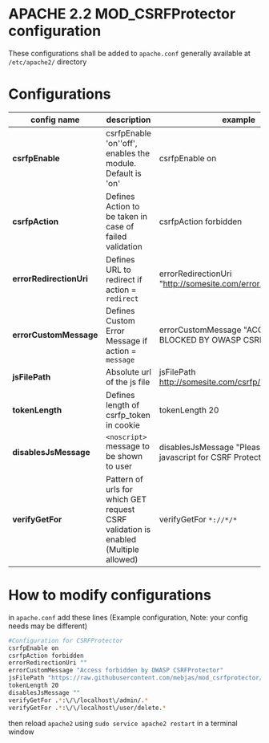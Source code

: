 APACHE 2.2 MOD_CSRFProtector configuration
==========================================


These configurations shall be added to `apache.conf` generally available at `/etc/apache2/` directory    


Configurations
===============

config name | description | example
----------- | ----------- | -------
**csrfpEnable** | csrfpEnable 'on'\'off', enables the module. Default is 'on' | csrfpEnable on
**csrfpAction** | Defines Action to be taken in case of failed validation | csrfpAction forbidden
**errorRedirectionUri** | Defines URL to redirect if action = `redirect` | errorRedirectionUri "http://somesite.com/error.html"
**errorCustomMessage** | Defines Custom Error Message if action = `message` | errorCustomMessage "ACCESS BLOCKED BY OWASP CSRFP"
**jsFilePath** | Absolute url of the js file | jsFilePath http://somesite.com/csrfp/csrfprotector.js
**tokenLength** | Defines length of csrfp_token in cookie | tokenLength 20
**disablesJsMessage** | `<noscript>` message to be shown to user | disablesJsMessage "Please enable javascript for CSRF Protector to work"
**verifyGetFor** | Pattern of urls for which GET request CSRF validation is enabled (Multiple allowed) | verifyGetFor `*://*/*`

How to modify configurations
============================
in `apache.conf` add these lines (Example configuration, Note: your config needs may be different)
```sh
#Configuration for CSRFProtector
csrfpEnable on
csrfpAction forbidden
errorRedirectionUri ""
errorCustomMessage "Access forbidden by OWASP CSRFProtector"
jsFilePath "https://raw.githubusercontent.com/mebjas/mod_csrfprotector/master/js/csrfprotector.js"
tokenLength 20
disablesJsMessage ""
verifyGetFor .*:\/\/localhost\/admin/.*
verifyGetFor .*:\/\/localhost\/user/delete.*

```

then reload `apache2` using `sudo service apache2 restart` in a terminal window
